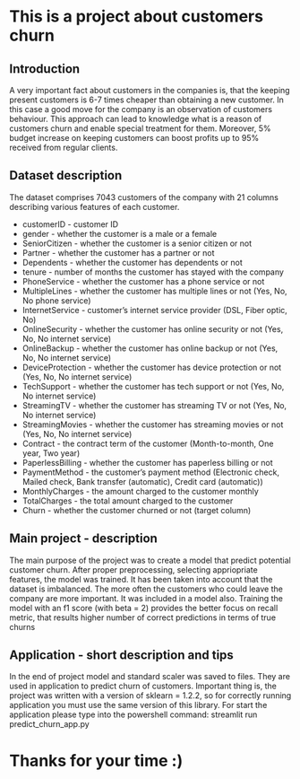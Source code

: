 # This is a project about customers churn

## Introduction

A very important fact about customers in the companies is, that the keeping present customers is 6-7 times cheaper than obtaining a new customer. 
In this case a good move for the company is an observation of customers behaviour. 
This approach can lead to knowledge what is a reason of customers churn and enable special treatment for them.
Moreover, 5% budget increase on keeping customers can boost profits up to 95% received from regular clients.

## Dataset description

The dataset comprises 7043 customers of the company with 21 columns describing various features of each customer.

* customerID - customer ID
* gender - whether the customer is a male or a female
* SeniorCitizen - whether the customer is a senior citizen or not
* Partner - whether the customer has a partner or not
* Dependents - whether the customer has dependents or not
* tenure - number of months the customer has stayed with the company
* PhoneService - whether the customer has a phone service or not
* MultipleLines - whether the customer has multiple lines or not (Yes, No, No phone service)
* InternetService - customer’s internet service provider (DSL, Fiber optic, No)
* OnlineSecurity - whether the customer has online security or not (Yes, No, No internet service)
* OnlineBackup - whether the customer has online backup or not (Yes, No, No internet service)
* DeviceProtection - whether the customer has device protection or not (Yes, No, No internet service)
* TechSupport - whether the customer has tech support or not (Yes, No, No internet service)
* StreamingTV - whether the customer has streaming TV or not (Yes, No, No internet service)
* StreamingMovies - whether the customer has streaming movies or not (Yes, No, No internet service)
* Contract - the contract term of the customer (Month-to-month, One year, Two year)
* PaperlessBilling - whether the customer has paperless billing or not
* PaymentMethod - the customer’s payment method (Electronic check, Mailed check, Bank transfer (automatic), Credit card (automatic))
* MonthlyCharges - the amount charged to the customer monthly
* TotalCharges - the total amount charged to the customer
* Churn - whether the customer churned or not (target column)

## Main project - description

The main purpose of the project was to create a model that predict potential customer churn.
After proper preprocessing, selecting appriopriate features, the model was trained.
It has been taken into account that the dataset is imbalanced.
The more often the customers who could leave the company are more important.
It was included in a model also. Training the model with an f1 score (with beta = 2) 
provides the better focus on recall metric, that results higher number of correct predictions in terms of true churns

## Application - short description and tips

In the end of project model and standard scaler was saved to files. They are used in application to predict churn of customers.
Important thing is, the project was written with a version of sklearn = 1.2.2, so for correctly running application 
you must use the same version of this library. 
For start the application please type into the powershell command: streamlit run predict_churn_app.py


# Thanks for your time :)

